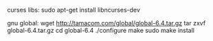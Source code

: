 curses libs:
sudo apt-get install libncurses-dev

gnu global:
wget http://tamacom.com/global/global-6.4.tar.gz
tar zxvf global-6.4.tar.gz
cd global-6.4
./configure
make
sudo make install
